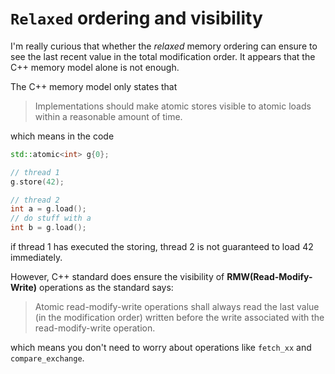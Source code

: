 # `Relaxed` ordering and visibility

I'm really curious that whether the *relaxed* memory ordering can ensure to see
the last recent value in the total modification order. It appears that the C++ memory model alone is not enough.

The C++ memory model only states that

> Implementations should make atomic stores visible to atomic loads within a reasonable amount of time.

which means in the code
```c++
std::atomic<int> g{0};

// thread 1
g.store(42);

// thread 2
int a = g.load();
// do stuff with a
int b = g.load();
```
if thread 1 has executed the storing, thread 2 is not guaranteed to load 42 immediately.

However, C++ standard does ensure the visibility of **RMW(Read-Modify-Write)** operations as the standard says:

> Atomic read-modify-write operations shall always read the last value (in the modification order) written before the write associated with the read-modify-write operation.

which means you don't need to worry about operations like `fetch_xx` and `compare_exchange`.
